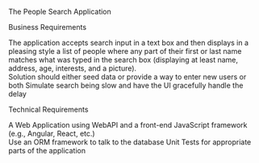 The People Search Application 

Business Requirements 

The application accepts search input in a text box and then displays in a pleasing style a list of people where any part of their first or last name matches what was typed in the search box (displaying at least name, address, age, interests, and a picture).  
Solution should either seed data or provide a way to enter new users or both 
Simulate search being slow and have the UI gracefully handle the delay 
 

Technical Requirements 

 

A Web Application using WebAPI and a front-end JavaScript framework (e.g., Angular, React, etc.)  
Use an ORM framework to talk to the database 
Unit Tests for appropriate parts of the application 
